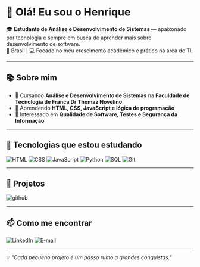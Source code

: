 # 👋 Olá! Eu sou o Henrique

🎓 **Estudante de Análise e Desenvolvimento de Sistemas** — apaixonado por tecnologia e sempre em busca de aprender mais sobre desenvolvimento de software.  
📍 Brasil | 💻 Focado no meu crescimento acadêmico e prático na área de TI.

---

## 📚 Sobre mim
- 📖 Cursando **Análise e Desenvolvimento de Sistemas** na **Faculdade de Tecnologia de Franca Dr Thomaz Novelino**  
- 🚀 Aprendendo **HTML, CSS, JavaScript e lógica de programação**  
- 🧠 Interessado em **Qualidade de Software, Testes e Segurança da Informação**  

---

## 🔧 Tecnologias que estou estudando
![HTML](https://img.shields.io/badge/HTML5-E34F26?style=for-the-badge&logo=html5&logoColor=white)
![CSS](https://img.shields.io/badge/CSS3-1572B6?style=for-the-badge&logo=css3&logoColor=white)
![JavaScript](https://img.shields.io/badge/JavaScript-F7DF1E?style=for-the-badge&logo=javascript&logoColor=black)
![Python](https://img.shields.io/badge/Python-3776AB?style=for-the-badge&logo=python&logoColor=white)
![SQL](https://img.shields.io/badge/SQL-4479A1?style=for-the-badge&logo=postgresql&logoColor=white)
![Git](https://img.shields.io/badge/GIT-F05032?style=for-the-badge&logo=git&logoColor=white)

---

## 📂 Projetos
![github](https://github.com/Henrique-Silva-Leao/calculadora-python)

---

## 📫 Como me encontrar
[![LinkedIn](https://img.shields.io/badge/LinkedIn-0077B5?style=for-the-badge&logo=linkedin&logoColor=white)](https://www.linkedin.com/in/henrique-leao-782526319)
[![E-mail](https://img.shields.io/badge/Email-D14836?style=for-the-badge&logo=gmail&logoColor=white)](mailto:henriqueleao@proton.me)

---

💡 *"Cada pequeno projeto é um passo rumo a grandes conquistas."*
